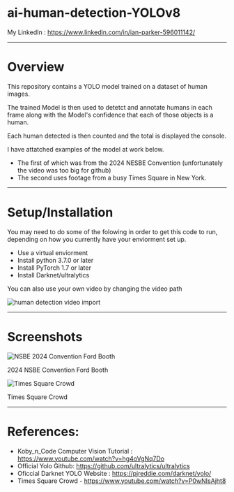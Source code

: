 # ai-human-detection-YOLOv8

My LinkedIn : https://www.linkedin.com/in/ian-parker-596011142/

---------------------------------------
# Overview

This repository contains a YOLO model trained on a dataset of human images.

The trained Model is then used to detetct and annotate humans in each frame along with the Model's confidence that each of those objects is a human. 

Each human detected is then counted and the total is displayed the console.

I have attatched examples of the model at work below. 

  - The first of which was from the 2024 NESBE Convention (unfortunately the video was too big for github)
  - The second uses footage from a busy Times Square in New York. 
---------------------------------------
# Setup/Installation

You may need to do some of the folowing in order to get this code to run, depending on how you currently have your enviorment set up. 

  - Use a virtual enviorment
  - Install python 3.7.0 or later
  - Install PyTorch 1.7 or later
  - Install Darknet/ultralytics

You can also use your own video by changing the video path

![human detection video import](https://github.com/ianmparker/human-detection-YOLOv8/assets/18231849/9cc7769a-75c5-4bdc-92f0-6361963098a4)


---------------------------------------
# Screenshots

![NSBE 2024 Convention Ford Booth](https://github.com/ianmparker/ai-human-detection-YOLOv8/assets/18231849/8ad1e7d6-419c-4e92-858d-60144e01b536)

2024 NSBE Convention Ford Booth 

![Times Square Crowd](https://github.com/ianmparker/human-detection-YOLOv8/assets/18231849/371521fb-801f-4dad-a0e9-b6f20d220685)

Times Square Crowd

------------------------------------

# References: 

  - Koby_n_Code Computer Vision Tutorial : https://www.youtube.com/watch?v=hg4oVgNq7Do
  - Official Yolo Github: https://github.com/ultralytics/ultralytics
  - Oficcial Darknet YOLO Website : https://pjreddie.com/darknet/yolo/
  - Times Square Crowd - https://www.youtube.com/watch?v=P0wNIsAjht8
